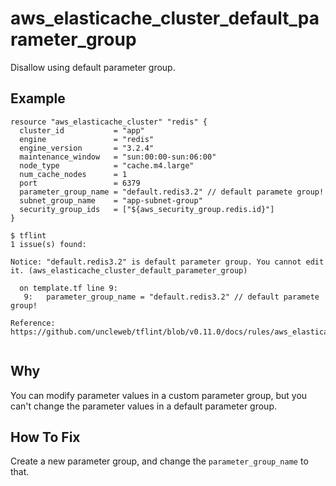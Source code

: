 # aws_elasticache_cluster_default_parameter_group

Disallow using default parameter group.

## Example

```hcl
resource "aws_elasticache_cluster" "redis" {
  cluster_id           = "app"
  engine               = "redis"
  engine_version       = "3.2.4"
  maintenance_window   = "sun:00:00-sun:06:00"
  node_type            = "cache.m4.large"
  num_cache_nodes      = 1
  port                 = 6379
  parameter_group_name = "default.redis3.2" // default paramete group!
  subnet_group_name    = "app-subnet-group"
  security_group_ids   = ["${aws_security_group.redis.id}"]
}
```

```
$ tflint
1 issue(s) found:

Notice: "default.redis3.2" is default parameter group. You cannot edit it. (aws_elasticache_cluster_default_parameter_group)

  on template.tf line 9:
   9:   parameter_group_name = "default.redis3.2" // default paramete group!

Reference: https://github.com/uncleweb/tflint/blob/v0.11.0/docs/rules/aws_elasticache_cluster_default_parameter_group.md
 
```

## Why

You can modify parameter values in a custom parameter group, but you can't change the parameter values in a default parameter group.

## How To Fix

Create a new parameter group, and change the `parameter_group_name` to that.
